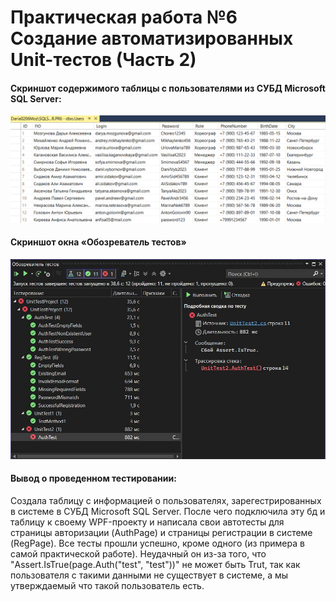 # Практическая работа №6 Создание автоматизированных Unit-тестов (Часть 2)

#### Cкриншот содержимого таблицы с пользователями из СУБД Microsoft SQL Server:
![](image.png)

#### Cкриншот окна «Обозреватель тестов» 
![](image2.jpg)

#### Вывод о проведенном тестировании: 
Создала таблицу с информацией о пользователях, зарегестрированных в системе в СУБД Microsoft SQL Server. После чего подключила эту бд и таблицу к своему WPF-проекту и написала свои автотесты для страницы авторизации (AuthPage) и страницы регистрации в системе (RegPage). 
Все тесты прошли успешно, кроме одного (из примера в самой практической работе). Неудачный он из-за того, что "Assert.IsTrue(page.Auth("test", "test"))" не может быть Trut, так как пользователя с такими данными не существует в системе, а мы утверждаемый что такой пользователь есть.



